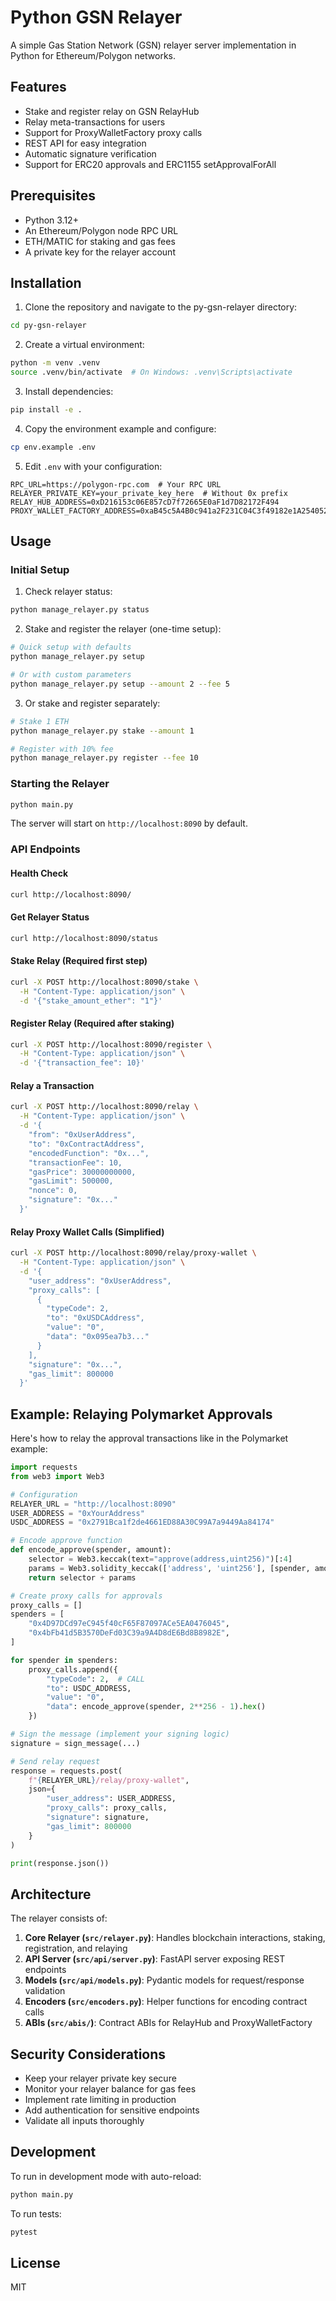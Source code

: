 # Python GSN Relayer

A simple Gas Station Network (GSN) relayer server implementation in Python for Ethereum/Polygon networks.

## Features

- Stake and register relay on GSN RelayHub
- Relay meta-transactions for users
- Support for ProxyWalletFactory proxy calls
- REST API for easy integration
- Automatic signature verification
- Support for ERC20 approvals and ERC1155 setApprovalForAll

## Prerequisites

- Python 3.12+
- An Ethereum/Polygon node RPC URL
- ETH/MATIC for staking and gas fees
- A private key for the relayer account

## Installation

1. Clone the repository and navigate to the py-gsn-relayer directory:
```bash
cd py-gsn-relayer
```

2. Create a virtual environment:
```bash
python -m venv .venv
source .venv/bin/activate  # On Windows: .venv\Scripts\activate
```

3. Install dependencies:
```bash
pip install -e .
```

4. Copy the environment example and configure:
```bash
cp env.example .env
```

5. Edit `.env` with your configuration:
```env
RPC_URL=https://polygon-rpc.com  # Your RPC URL
RELAYER_PRIVATE_KEY=your_private_key_here  # Without 0x prefix
RELAY_HUB_ADDRESS=0xD216153c06E857cD7f72665E0aF1d7D82172F494
PROXY_WALLET_FACTORY_ADDRESS=0xaB45c5A4B0c941a2F231C04C3f49182e1A254052
```

## Usage

### Initial Setup

1. Check relayer status:
```bash
python manage_relayer.py status
```

2. Stake and register the relayer (one-time setup):
```bash
# Quick setup with defaults
python manage_relayer.py setup

# Or with custom parameters
python manage_relayer.py setup --amount 2 --fee 5
```

3. Or stake and register separately:
```bash
# Stake 1 ETH
python manage_relayer.py stake --amount 1

# Register with 10% fee
python manage_relayer.py register --fee 10
```

### Starting the Relayer

```bash
python main.py
```

The server will start on `http://localhost:8090` by default.

### API Endpoints

#### Health Check
```bash
curl http://localhost:8090/
```

#### Get Relayer Status
```bash
curl http://localhost:8090/status
```

#### Stake Relay (Required first step)
```bash
curl -X POST http://localhost:8090/stake \
  -H "Content-Type: application/json" \
  -d '{"stake_amount_ether": "1"}'
```

#### Register Relay (Required after staking)
```bash
curl -X POST http://localhost:8090/register \
  -H "Content-Type: application/json" \
  -d '{"transaction_fee": 10}'
```

#### Relay a Transaction
```bash
curl -X POST http://localhost:8090/relay \
  -H "Content-Type: application/json" \
  -d '{
    "from": "0xUserAddress",
    "to": "0xContractAddress",
    "encodedFunction": "0x...",
    "transactionFee": 10,
    "gasPrice": 30000000000,
    "gasLimit": 500000,
    "nonce": 0,
    "signature": "0x..."
  }'
```

#### Relay Proxy Wallet Calls (Simplified)
```bash
curl -X POST http://localhost:8090/relay/proxy-wallet \
  -H "Content-Type: application/json" \
  -d '{
    "user_address": "0xUserAddress",
    "proxy_calls": [
      {
        "typeCode": 2,
        "to": "0xUSDCAddress",
        "value": "0",
        "data": "0x095ea7b3..."
      }
    ],
    "signature": "0x...",
    "gas_limit": 800000
  }'
```

## Example: Relaying Polymarket Approvals

Here's how to relay the approval transactions like in the Polymarket example:

```python
import requests
from web3 import Web3

# Configuration
RELAYER_URL = "http://localhost:8090"
USER_ADDRESS = "0xYourAddress"
USDC_ADDRESS = "0x2791Bca1f2de4661ED88A30C99A7a9449Aa84174"

# Encode approve function
def encode_approve(spender, amount):
    selector = Web3.keccak(text="approve(address,uint256)")[:4]
    params = Web3.solidity_keccak(['address', 'uint256'], [spender, amount])
    return selector + params

# Create proxy calls for approvals
proxy_calls = []
spenders = [
    "0x4D97DCd97eC945f40cF65F87097ACe5EA0476045",
    "0x4bFb41d5B3570DeFd03C39a9A4D8dE6Bd8B8982E",
]

for spender in spenders:
    proxy_calls.append({
        "typeCode": 2,  # CALL
        "to": USDC_ADDRESS,
        "value": "0",
        "data": encode_approve(spender, 2**256 - 1).hex()
    })

# Sign the message (implement your signing logic)
signature = sign_message(...)  

# Send relay request
response = requests.post(
    f"{RELAYER_URL}/relay/proxy-wallet",
    json={
        "user_address": USER_ADDRESS,
        "proxy_calls": proxy_calls,
        "signature": signature,
        "gas_limit": 800000
    }
)

print(response.json())
```

## Architecture

The relayer consists of:

1. **Core Relayer (`src/relayer.py`)**: Handles blockchain interactions, staking, registration, and relaying
2. **API Server (`src/api/server.py`)**: FastAPI server exposing REST endpoints
3. **Models (`src/api/models.py`)**: Pydantic models for request/response validation
4. **Encoders (`src/encoders.py`)**: Helper functions for encoding contract calls
5. **ABIs (`src/abis/`)**: Contract ABIs for RelayHub and ProxyWalletFactory

## Security Considerations

- Keep your relayer private key secure
- Monitor your relayer balance for gas fees
- Implement rate limiting in production
- Add authentication for sensitive endpoints
- Validate all inputs thoroughly

## Development

To run in development mode with auto-reload:
```bash
python main.py
```

To run tests:
```bash
pytest
```

## License

MIT
